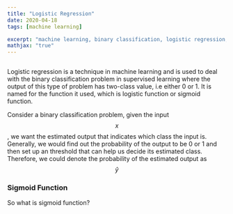 ```yaml
---
title: "Logistic Regression"
date: 2020-04-18
tags: [machine learning]

excerpt: "machine learning, binary classification, logistic regression, logistic funtion"
mathjax: "true"
---
```

<img src="{{ site.url }}{{ site.baseurl }}/images/logistic regression/header_img.png" alt="">


Logistic regression is a technique in machine learning and is used to deal with the binary classification problem in supervised learning where the output of this type of problem has two-class value, i.e either 0 or 1. It is named for the function it used, which is logistic function or sigmoid function.

Consider a binary classification problem, given the input $$x$$, we want the estimated output that indicates which class the input is. Generally, we would find out the probability of the output to be 0 or 1 and then set up an threshold that can help us decide its estimated class. Therefore, we could denote the probability of the estimated output as $$\hat{y}$$
<!-- and thus $$\hat{y}=P(y|X)$$. Obviously, the value of $$\hat{y}$$ will be between 0 and 1, i.e. $$0\le \hay{y}\le 1$$. On the other hand, our hypothesis model is $$z=wx+b$$ so as to estimate the output by using weight $$w$$ and bias $$b$$. Clearly the value of $$z$$ is not the probability of chance between 0 and 1. Therefore, in order to generate the output in the form of probability, we could transform $$z$$ to $$\hat{y}$$ by using the logistic function or sigmoid function. -->
 

### Sigmoid Function

So what is sigmoid function?
